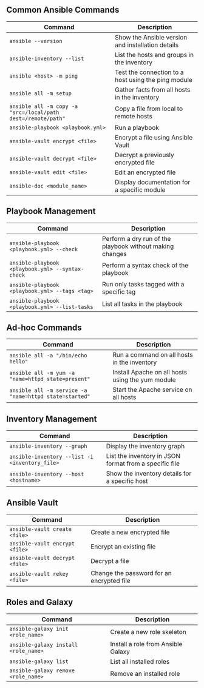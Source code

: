 ## **Common Ansible Commands**

| Command                                        | Description                                                |
|------------------------------------------------|------------------------------------------------------------|
| `ansible --version`                            | Show the Ansible version and installation details           |
| `ansible-inventory --list`                     | List the hosts and groups in the inventory                  |
| `ansible <host> -m ping`                       | Test the connection to a host using the ping module         |
| `ansible all -m setup`                         | Gather facts from all hosts in the inventory                |
| `ansible all -m copy -a "src=/local/path dest=/remote/path"` | Copy a file from local to remote hosts        |
| `ansible-playbook <playbook.yml>`              | Run a playbook                                              |
| `ansible-vault encrypt <file>`                 | Encrypt a file using Ansible Vault                          |
| `ansible-vault decrypt <file>`                 | Decrypt a previously encrypted file                         |
| `ansible-vault edit <file>`                    | Edit an encrypted file                                      |
| `ansible-doc <module_name>`                    | Display documentation for a specific module                 |


## **Playbook Management**

| Command                                        | Description                                                |
|------------------------------------------------|------------------------------------------------------------|
| `ansible-playbook <playbook.yml> --check`      | Perform a dry run of the playbook without making changes   |
| `ansible-playbook <playbook.yml> --syntax-check` | Perform a syntax check of the playbook                   |
| `ansible-playbook <playbook.yml> --tags <tag>` | Run only tasks tagged with a specific tag                  |
| `ansible-playbook <playbook.yml> --list-tasks` | List all tasks in the playbook                             |


## **Ad-hoc Commands**

| Command                                        | Description                                                |
|------------------------------------------------|------------------------------------------------------------|
| `ansible all -a "/bin/echo hello"`             | Run a command on all hosts in the inventory                |
| `ansible all -m yum -a "name=httpd state=present"` | Install Apache on all hosts using the yum module       |
| `ansible all -m service -a "name=httpd state=started"` | Start the Apache service on all hosts              |


## **Inventory Management**

| Command                                        | Description                                                |
|------------------------------------------------|------------------------------------------------------------|
| `ansible-inventory --graph`                    | Display the inventory graph                                |
| `ansible-inventory --list -i <inventory_file>` | List the inventory in JSON format from a specific file     |
| `ansible-inventory --host <hostname>`          | Show the inventory details for a specific host             |


## **Ansible Vault**

| Command                                        | Description                                                |
|------------------------------------------------|------------------------------------------------------------|
| `ansible-vault create <file>`                  | Create a new encrypted file                                |
| `ansible-vault encrypt <file>`                 | Encrypt an existing file                                   |
| `ansible-vault decrypt <file>`                 | Decrypt a file                                             |
| `ansible-vault rekey <file>`                   | Change the password for an encrypted file                  |


## **Roles and Galaxy**

| Command                                        | Description                                                |
|------------------------------------------------|------------------------------------------------------------|
| `ansible-galaxy init <role_name>`              | Create a new role skeleton                                 |
| `ansible-galaxy install <role_name>`           | Install a role from Ansible Galaxy                         |
| `ansible-galaxy list`                          | List all installed roles                                   |
| `ansible-galaxy remove <role_name>`            | Remove an installed role                                   |


